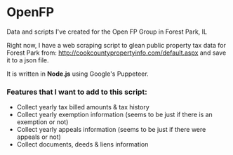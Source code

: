 # OpenFP
Data and scripts I've created for the Open FP Group in Forest Park, IL

Right now, I have a web scraping script to glean public property tax data for Forest Park from: http://cookcountypropertyinfo.com/default.aspx and save it to a json file.

It is written in **Node.js** using Google's Puppeteer.

### Features that I want to add to this script:

- Collect yearly tax billed amounts & tax history
- Collect yearly exemption information (seems to be just if there is an exemption or not)
- Collect yearly appeals information (seems to be just if there were appeals or not)
- Collect documents, deeds & liens information
